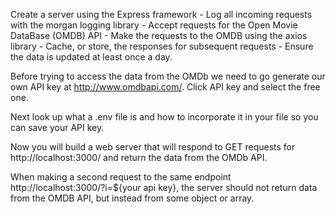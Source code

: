 Create a server using the Express framework - Log all incoming requests with the morgan logging library - Accept requests for the Open Movie DataBase (OMDB) API - Make the requests to the OMDB using the axios library - Cache, or store, the responses for subsequent requests - Ensure the data is updated at least once a day.

Before trying to access the data from the OMDb we need to go generate our own API key at http://www.omdbapi.com/. Click API key and select the free one.

Next look up what a .env file is and how to incorporate it in your file so you can save your API key.

Now you will build a web server that will respond to GET requests for http://localhost:3000/ and return the data from the OMDb API.

When making a second request to the same endpoint http://localhost:3000/?i=${your api key}, the server should not return data from the OMDB API, but instead from some object or array.